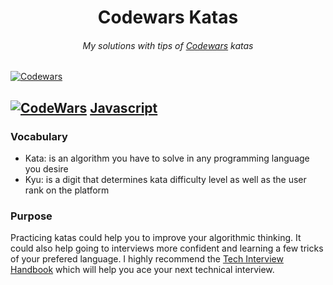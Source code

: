 <h1 align="center">Codewars Katas</h1>

<h6 align="center">
  My solutions with tips of <a href="https://www.codewars.com" target="_blank">Codewars</a> katas
</h6>

[![Codewars](https://www.codewars.com/users/abelpronet/badges/large)](https://www.codewars.com/users/abelpronet "My Honor Badge")

## [![CodeWars](https://raw.githubusercontent.com/adrianeyre/codewars/master/Ruby/Authored/javascript.png)](javascript/javascript.md) [Javascript](javascript/javascript.md)

### Vocabulary

- Kata: is an algorithm you have to solve in any programming language you desire
- Kyu: is a digit that determines kata difficulty level as well as the user rank on the platform

### Purpose

Practicing katas could help you to improve your algorithmic thinking. It could also help going to interviews more confident and learning a few tricks of your prefered language.
I highly recommend the [Tech Interview Handbook](https://github.com/yangshun/tech-interview-handbook) which will help you ace your next technical interview.
